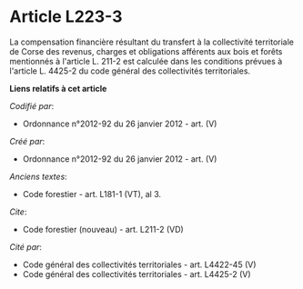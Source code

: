 # Article L223-3

La compensation financière résultant du transfert à la collectivité territoriale de Corse des revenus, charges et obligations
afférents aux bois et forêts mentionnés à l'article L. 211-2 est calculée dans les conditions prévues à l'article L. 4425-2
du code général des collectivités territoriales.

**Liens relatifs à cet article**

_Codifié par_:

  - Ordonnance n°2012-92 du 26 janvier 2012 - art. (V)

_Créé par_:

  - Ordonnance n°2012-92 du 26 janvier 2012 - art. (V)

_Anciens textes_:

  - Code forestier - art. L181-1 (VT), al 3.

_Cite_:

  - Code forestier (nouveau) - art. L211-2 (VD)

_Cité par_:

  - Code général des collectivités territoriales - art. L4422-45 (V)
  - Code général des collectivités territoriales - art. L4425-2 (V)
